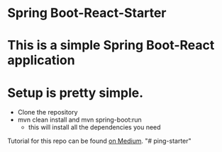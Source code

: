# Spring Boot-React-Starter

# This is a simple Spring Boot-React application


# Setup is pretty simple.
- Clone the repository
- mvn clean install and mvn spring-boot:run
    - this will install all the dependencies you need

Tutorial for this repo can be found [on Medium](https://medium.com/analytics-vidhya/how-to-package-your-react-app-with-spring-boot-41432be974bc).
"# ping-starter" 
